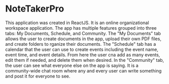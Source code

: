 # NoteTakerPro
This application was created in ReactJS. It is an online organizational workspace application. The app has multiple features grouped into three tabs: My Documents, Schedule, and Community. The "My Documents" tab allows the user to create documents in the app, upload their own PDF files, and create folders to rganize their documents. The "Schedule" tab has a calendar that the user can use to create events including the event name, event time, and event details. From here the user cna add as many events, edit them if needed, and delete them when desired. In the "Community" tab, the user can see what everyone else on the app is saying. It is a community-wide chat room where any and every user can write something and post it for everyone to see.
